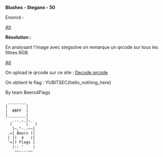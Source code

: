 **Blushes - Stegano - 50**

Enoncé :


[Alt](img/indir.png "enonce")


__Résolution :__

En analysant l'image avec stegsolve on remarque un qrcode sur tous les filtres RGB.


[Alt](img/solved.bmp "qrcode")

On upload le qrcode sur ce site :
[Decode qrcode](https://zxing.org/)


On obtient le flag : 
YUBITSEC{hello_nothing_here}

By team Beers4Flags


```
 ________
|        |
|  #BFF  |
|________|
   _.._,_|,_
  (      |   )
   ]~,"-.-~~[
 .=] Beers ([
 | ])  4   ([
 '=]) Flags [
   |:: '    |
    ~~----~~
```
